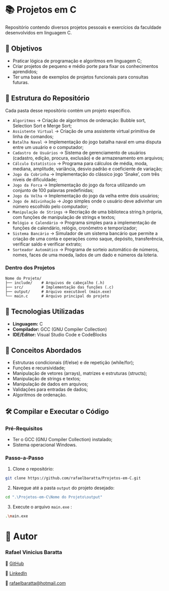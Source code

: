 # 📚 Projetos em C

Repositório contendo diversos projetos pessoais e exercícios da faculdade desenvolvidos em linguagem C.

## 🎯 Objetivos

- Praticar lógica de programação e algoritmos em linguagem C;
- Criar projetos de pequeno e médio porte para fixar os conhecimentos aprendidos;
- Ter uma base de exemplos de projetos funcionais para consultas futuras.

## 📁 Estrutura do Repositório

Cada pasta desse repositório contém um projeto específico.

- `Algoritmos` → Criação de algoritmos de ordenação: Bubble sort, Selection Sort e Merge Sort;
- `Assistente Virtual` → Criação de uma assistente virtual primitiva de linha de comandos;
- `Batalha Naval` → Implementação do jogo batalha naval em uma disputa entre um usuário e o computador;
- `Cadastro de Usuários` → Sistema de gerenciamento de usuários (cadastro, edição, procura, exclusão) e de armazenamento em arquivos;
- `Cálculo Estatístico` → Programa para cálculos de média, moda, mediana, amplitude, variância, desvio padrão e coeficiente de variação;
- `Jogo da Cobrinha` → Implementação do clássico jogo ‘Snake’, com três níveis de dificuldade;
- `Jogo da Forca` → Implementação do jogo da forca utilizando um conjunto de 100 palavras predefinidas;
- `Jogo da Velha` → Implementação do jogo da velha entre dois usuários;
- `Jogo de Adivinhação` → Jogo simples onde o usuário deve adivinhar um número escolhido pelo computador;
- `Manipulação de Strings` → Recriação de uma biblioteca string.h própria, com funções de manipulação de strings e textos;
- `Relógio e Calendário` → Programa simples para a implementação de funções de calendário, relógio, cronômetro e temporizador;
- `Sistema Bancário` → Simulador de um sistema bancário que permite a criação de uma conta e operações como saque, depósito, transferência, verificar saldo e verificar extrato;
- `Sorteador Automático` → Programa de sorteio automático de números, nomes, faces de uma moeda, lados de um dado e números da loteria.

### Dentro dos Projetos

```
Nome do Projeto/
├── include/    # Arquivos de cabeçalho (.h)
├── src/        # Implementação das funções (.c)
├── output/     # Arquivo executável (main.exe)
└── main.c      # Arquivo principal do projeto
```

## 🚀 Tecnologias Utilizadas

- **Linguagem:** C
- **Compilador:** GCC (GNU Compiler Collection)
- **IDE/Editor:** Visual Studio Code e CodeBlocks

## 📖 Conceitos Abordados

- Estruturas condicionais (if/else) e de repetição (while/for);
- Funções e recursividade;
- Manipulação de vetores (arrays), matrizes e estruturas (structs);
- Manipulação de strings e textos;
- Manipulação de dados em arquivos;
- Validações para entradas de dados;
- Algoritmos de ordenação.

## 🛠️ Compilar e Executar o Código

### Pré-Requisitos

- Ter o GCC (GNU Compiler Collection) instalado;
- Sistema operacional Windows.

### Passo-a-Passo

1. Clone o repositório:

```bash
git clone https://github.com/rafaelbaratta/Projetos-em-C.git
```

2. Navegue até a pasta `output` do projeto desejado:

```bash
cd ".\Projetos-em-C\Nome do Projeto\output"
```

3. Execute o arquivo `main.exe` :

```bash
.\main.exe
```

# 👤 Autor

### Rafael Vinicius Baratta

🔗 [GitHub](https://github.com/rafaelbaratta)

💼 [LinkedIn](https://www.linkedin.com/in/rafaelbaratta/)

📧 [rafaelbaratta@hotmail.com](mailto:rafaelbaratta@hotmail.com)
